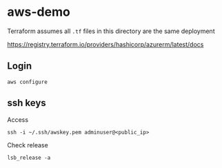 # aws-demo

Terraform assumes all `.tf` files in this directory are the same deployment

<https://registry.terraform.io/providers/hashicorp/azurerm/latest/docs>

## Login
```
aws configure
```

## ssh keys

Access
```
ssh -i ~/.ssh/awskey.pem adminuser@<public_ip>
```

Check release
```
lsb_release -a
```
